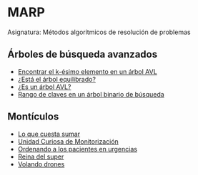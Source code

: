 # MARP
Asignatura: Métodos algorítmicos de resolución de problemas

## Árboles de búsqueda avanzados
- [Encontrar el k-ésimo elemento en un árbol AVL](https://github.com/martinfdezdg/MARP/tree/main/Problemas%20(JUEZ)/Encontrar%20el%20k-ésimo%20elemento%20en%20un%20árbol%20AVL)
- [¿Está el árbol equilibrado?](https://github.com/martinfdezdg/MARP/tree/main/Problemas%20(JUEZ)/¿Está%20el%20árbol%20equilibrado%3F)
- [¿Es un árbol AVL?](https://github.com/martinfdezdg/MARP/tree/main/Problemas%20(JUEZ)/¿Es%20un%20árbol%20AVL%3F)
- [Rango de claves en un árbol binario de búsqueda](https://github.com/martinfdezdg/MARP/tree/main/Problemas%20(JUEZ)/Rango%20de%20claves%20en%20un%20árbol%20binario%20de%20búsqueda)

## Montículos
- [Lo que cuesta sumar](https://github.com/martinfdezdg/MARP/tree/main/Problemas%20(JUEZ)/Lo%20que%20cuesta%20sumar)
- [Unidad Curiosa de Monitorización](https://github.com/martinfdezdg/MARP/tree/main/Problemas%20(JUEZ)/Unidad%20Curiosa%20de%20Monitorización)
- [Ordenando a los pacientes en urgencias](https://github.com/martinfdezdg/MARP/tree/main/Problemas%20(JUEZ)/Ordenando%20a%20los%20pacientes%20en%20urgencias)
- [Reina del super](https://github.com/martinfdezdg/MARP/tree/main/Problemas%20(JUEZ)/Reina%20del%20súper)
- [Volando drones](https://github.com/martinfdezdg/MARP/tree/main/Problemas%20(JUEZ)/Volando%20drones)
